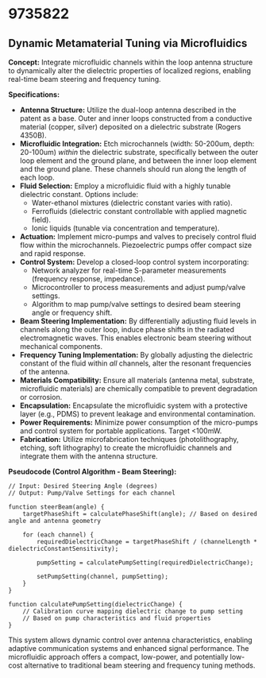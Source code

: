 # 9735822

## Dynamic Metamaterial Tuning via Microfluidics

**Concept:** Integrate microfluidic channels within the loop antenna structure to dynamically alter the dielectric properties of localized regions, enabling real-time beam steering and frequency tuning.

**Specifications:**

*   **Antenna Structure:** Utilize the dual-loop antenna described in the patent as a base. Outer and inner loops constructed from a conductive material (copper, silver) deposited on a dielectric substrate (Rogers 4350B).
*   **Microfluidic Integration:** Etch microchannels (width: 50-200um, depth: 20-100um) *within* the dielectric substrate, specifically between the outer loop element and the ground plane, and between the inner loop element and the ground plane. These channels should run along the length of each loop.
*   **Fluid Selection:** Employ a microfluidic fluid with a highly tunable dielectric constant. Options include:
    *   Water-ethanol mixtures (dielectric constant varies with ratio).
    *   Ferrofluids (dielectric constant controllable with applied magnetic field).
    *   Ionic liquids (tunable via concentration and temperature).
*   **Actuation:** Implement micro-pumps and valves to precisely control fluid flow within the microchannels.  Piezoelectric pumps offer compact size and rapid response.
*   **Control System:** Develop a closed-loop control system incorporating:
    *   Network analyzer for real-time S-parameter measurements (frequency response, impedance).
    *   Microcontroller to process measurements and adjust pump/valve settings.
    *   Algorithm to map pump/valve settings to desired beam steering angle or frequency shift.
*   **Beam Steering Implementation:** By differentially adjusting fluid levels in channels along the outer loop, induce phase shifts in the radiated electromagnetic waves. This enables electronic beam steering without mechanical components.
*   **Frequency Tuning Implementation:**  By globally adjusting the dielectric constant of the fluid within *all* channels, alter the resonant frequencies of the antenna.
*   **Materials Compatibility:** Ensure all materials (antenna metal, substrate, microfluidic materials) are chemically compatible to prevent degradation or corrosion.
*   **Encapsulation:** Encapsulate the microfluidic system with a protective layer (e.g., PDMS) to prevent leakage and environmental contamination.
*   **Power Requirements:** Minimize power consumption of the micro-pumps and control system for portable applications. Target <100mW.
*   **Fabrication:** Utilize microfabrication techniques (photolithography, etching, soft lithography) to create the microfluidic channels and integrate them with the antenna structure.

**Pseudocode (Control Algorithm - Beam Steering):**

```
// Input: Desired Steering Angle (degrees)
// Output: Pump/Valve Settings for each channel

function steerBeam(angle) {
    targetPhaseShift = calculatePhaseShift(angle); // Based on desired angle and antenna geometry
    
    for (each channel) {
        requiredDielectricChange = targetPhaseShift / (channelLength * dielectricConstantSensitivity);
        
        pumpSetting = calculatePumpSetting(requiredDielectricChange);
        
        setPumpSetting(channel, pumpSetting);
    }
}

function calculatePumpSetting(dielectricChange) {
    // Calibration curve mapping dielectric change to pump setting
    // Based on pump characteristics and fluid properties
}
```

This system allows dynamic control over antenna characteristics, enabling adaptive communication systems and enhanced signal performance. The microfluidic approach offers a compact, low-power, and potentially low-cost alternative to traditional beam steering and frequency tuning methods.
